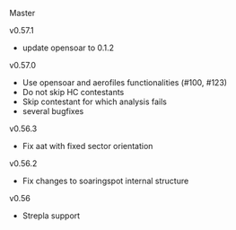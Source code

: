 Master

v0.57.1
- update opensoar to 0.1.2

v0.57.0
- Use opensoar and aerofiles functionalities (#100, #123)
- Do not skip HC contestants
- Skip contestant for which analysis fails
- several bugfixes

v0.56.3
- Fix aat with fixed sector orientation

v0.56.2
- Fix changes to soaringspot internal structure

v0.56
- Strepla support
